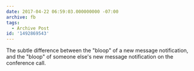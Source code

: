 ```yaml
---
date: 2017-04-22 06:59:03.000000000 -07:00
archive: fb
tags: 
  - Archive Post
id: '1492869543'
---
```


The subtle difference between the "bloop" of a new message notification, and the "bloop" of someone else's new message notification on the conference call.
